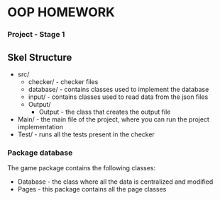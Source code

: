 <h1 > OOP HOMEWORK </h1>
<h3 > Project - Stage 1 </h3>

## Skel Structure 
* src/
    * checker/ - checker files
    * database/ - contains classes used to implement the database
    * input/  - contains classes used to read data from the json files
    * Output/
        * Output - the class that creates the output file
* Main/ - the main file of the project, where you can run the project implementation
* Test/ - runs all the tests present in the checker

### Package database
The game package contains the following classes: <br>
* Database - the class where all the data is centralized and modified
* Pages - this package contains all the page classes 



